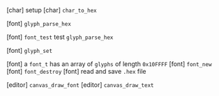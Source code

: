 [char] setup
[char] `char_to_hex`

[font] `glyph_parse_hex`

[font] `font_test` test `glyph_parse_hex`

[font] `glyph_set`

[font] a `font_t` has an array of `glyphs` of length `0x10FFFF`
[font] `font_new`
[font] `font_destroy`
[font] read and save `.hex` file

[editor] `canvas_draw_font`
[editor] `canvas_draw_text`
